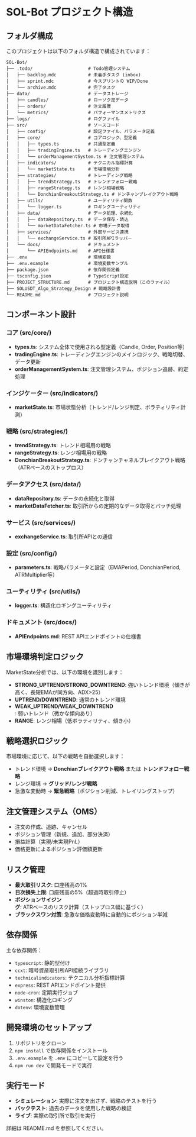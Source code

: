 # SOL-Bot プロジェクト構造

## フォルダ構成

このプロジェクトは以下のフォルダ構造で構成されています：

```
SOL-Bot/
├── .todo/                     # Todo管理システム
│   ├── backlog.mdc            # 未着手タスク (inbox)
│   ├── sprint.mdc             # 今スプリントの WIP/Done
│   └── archive.mdc            # 完了タスク
├── data/                      # データストレージ
│   ├── candles/               # ローソク足データ
│   ├── orders/                # 注文履歴
│   └── metrics/               # パフォーマンスメトリクス
├── logs/                      # ログファイル
├── src/                       # ソースコード
│   ├── config/                # 設定ファイル、パラメータ定義
│   ├── core/                  # コアロジック、型定義
│   │   ├── types.ts           # 共通型定義
│   │   ├── tradingEngine.ts   # トレーディングエンジン
│   │   └── orderManagementSystem.ts # 注文管理システム
│   ├── indicators/            # テクニカル指標計算
│   │   └── marketState.ts     # 市場環境分析
│   ├── strategies/            # トレーディング戦略
│   │   ├── trendStrategy.ts   # トレンドフォロー戦略
│   │   ├── rangeStrategy.ts   # レンジ相場戦略
│   │   └── DonchianBreakoutStrategy.ts # ドンチャンブレイクアウト戦略
│   ├── utils/                 # ユーティリティ関数
│   │   └── logger.ts          # ロギングユーティリティ
│   ├── data/                  # データ処理、永続化
│   │   ├── dataRepository.ts  # データ保存・読込
│   │   └── marketDataFetcher.ts # 市場データ取得
│   ├── services/              # 外部サービス連携
│   │   └── exchangeService.ts # 取引所APIラッパー
│   └── docs/                  # ドキュメント
│       └── APIEndpoints.md    # API仕様書
├── .env                       # 環境変数
├── .env.example               # 環境変数サンプル
├── package.json               # 依存関係定義
├── tsconfig.json              # TypeScript設定
├── PROJECT_STRUCTURE.md       # プロジェクト構造説明（このファイル）
├── SOLUSDT_Algo_Strategy_Design # 戦略設計書
└── README.md                  # プロジェクト説明
```

## コンポーネント設計

### コア (src/core/)

- **types.ts**: システム全体で使用される型定義（Candle, Order, Position等）
- **tradingEngine.ts**: トレーディングエンジンのメインロジック、戦略切替、データ更新
- **orderManagementSystem.ts**: 注文管理システム、ポジション追跡、約定処理

### インジケーター (src/indicators/)

- **marketState.ts**: 市場状態分析（トレンド/レンジ判定、ボラティリティ計測）

### 戦略 (src/strategies/)

- **trendStrategy.ts**: トレンド相場用の戦略
- **rangeStrategy.ts**: レンジ相場用の戦略
- **DonchianBreakoutStrategy.ts**: ドンチャンチャネルブレイクアウト戦略（ATRベースのストップロス）

### データアクセス (src/data/)

- **dataRepository.ts**: データの永続化と取得
- **marketDataFetcher.ts**: 取引所からの定期的なデータ取得とバッチ処理

### サービス (src/services/)

- **exchangeService.ts**: 取引所APIとの通信

### 設定 (src/config/)

- **parameters.ts**: 戦略パラメータと設定（EMAPeriod, DonchianPeriod, ATRMultiplier等）

### ユーティリティ (src/utils/)

- **logger.ts**: 構造化ロギングユーティリティ

### ドキュメント (src/docs/)

- **APIEndpoints.md**: REST APIエンドポイントの仕様書

## 市場環境判定ロジック

MarketState分析では、以下の環境を識別します：

- **STRONG_UPTREND/STRONG_DOWNTREND**: 強いトレンド環境（傾きが高く、長短EMAが同方向、ADX>25）
- **UPTREND/DOWNTREND**: 通常のトレンド環境
- **WEAK_UPTREND/WEAK_DOWNTREND**: 弱いトレンド（微かな傾向あり）
- **RANGE**: レンジ相場（低ボラティリティ、傾き小）

## 戦略選択ロジック

市場環境に応じて、以下の戦略を自動選択します：

- トレンド環境 → **Donchianブレイクアウト戦略** または **トレンドフォロー戦略**
- レンジ環境 → **グリッド/レンジ戦略**
- 急激な変動時 → **緊急戦略**（ポジション削減、トレイリングストップ）

## 注文管理システム（OMS）

- 注文の作成、追跡、キャンセル
- ポジション管理（新規、追加、部分決済）
- 損益計算（実現/未実現PnL）
- 価格更新によるポジション評価額更新

## リスク管理

- **最大取引リスク**: 口座残高の1%
- **日次損失上限**: 口座残高の5%（超過時取引停止）
- **ポジションサイジング**: ATRベースのリスク計算（ストップロス幅に基づく）
- **ブラックスワン対策**: 急激な価格変動時に自動的にポジション半減

## 依存関係

主な依存関係：

- `typescript`: 静的型付け
- `ccxt`: 暗号資産取引所API接続ライブラリ
- `technicalindicators`: テクニカル分析指標計算
- `express`: REST APIエンドポイント提供
- `node-cron`: 定期実行ジョブ
- `winston`: 構造化ロギング
- `dotenv`: 環境変数管理

## 開発環境のセットアップ

1. リポジトリをクローン
2. `npm install` で依存関係をインストール
3. `.env.example` を `.env` にコピーして設定を行う
4. `npm run dev` で開発モードで実行

## 実行モード

- **シミュレーション**: 実際に注文を出さず、戦略のテストを行う
- **バックテスト**: 過去のデータを使用した戦略の検証
- **ライブ**: 実際の取引所で取引を実行

詳細は README.md を参照してください。 